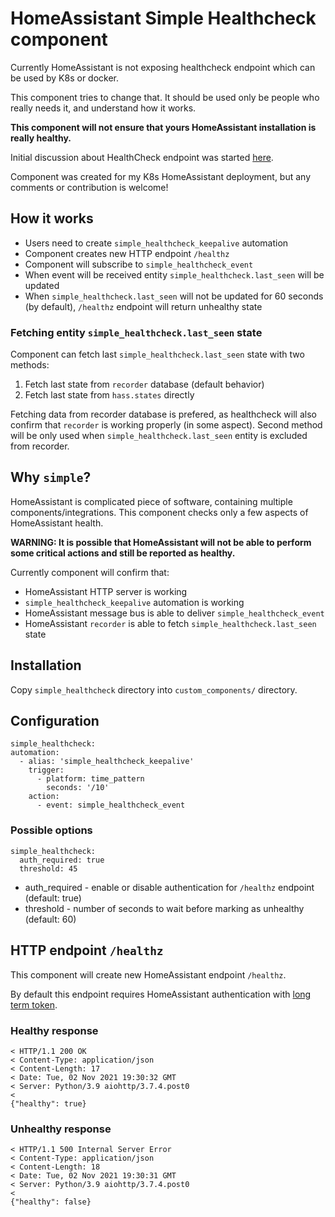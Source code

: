 # HomeAssistant Simple Healthcheck component

Currently HomeAssistant is not exposing healthcheck endpoint which can be used by K8s or docker.

This component tries to change that. It should be used only be people who really needs it, and understand how it works.

**This component will not ensure that yours HomeAssistant installation is really healthy.**

Initial discussion about HealthCheck endpoint was started [here](https://github.com/home-assistant/architecture/discussions/650).

Component was created for my K8s HomeAssistant deployment, but any comments or contribution is welcome!

## How it works

* Users need to create `simple_healthcheck_keepalive` automation
* Component creates new HTTP endpoint `/healthz`
* Component will subscribe to `simple_healthcheck_event`
* When event will be received entity `simple_healthcheck.last_seen` will be updated
* When `simple_healthcheck.last_seen` will not be updated for 60 seconds (by default), `/healthz` endpoint will return unhealthy state

### Fetching entity `simple_healthcheck.last_seen` state

Component can fetch last `simple_healthcheck.last_seen` state with two methods:

1. Fetch last state from `recorder` database (default behavior)
2. Fetch last state from `hass.states` directly

Fetching data from recorder database is prefered, as healthcheck will also confirm that `recorder` is working properly (in some aspect). Second method will be only used when `simple_healthcheck.last_seen` entity is excluded from recorder.

## Why `simple`?

HomeAssistant is complicated piece of software, containing multiple components/integrations.
This component checks only a few aspects of HomeAssistant health.

**WARNING: It is possible that HomeAssistant will not be able to perform some critical actions and still be reported as healthy.**

Currently component will confirm that:
* HomeAssistant HTTP server is working
* `simple_healthcheck_keepalive` automation is working
* HomeAssistant message bus is able to deliver `simple_healthcheck_event`
* HomeAssistant `recorder` is able to fetch `simple_healthcheck.last_seen` state

## Installation

Copy `simple_healthcheck` directory into `custom_components/` directory.

## Configuration

```
simple_healthcheck:
automation:
  - alias: 'simple_healthcheck_keepalive'
    trigger:
      - platform: time_pattern
        seconds: '/10'
    action:
      - event: simple_healthcheck_event
```

### Possible options

```
simple_healthcheck:
  auth_required: true
  threshold: 45
```

* auth_required - enable or disable authentication for `/healthz` endpoint (default: true)
* threshold - number of seconds to wait before marking as unhealthy (default: 60)

## HTTP endpoint `/healthz`

This component will create new HomeAssistant endpoint `/healthz`.

By default this endpoint requires HomeAssistant authentication with [long term token](https://developers.home-assistant.io/docs/auth_api/#long-lived-access-token).

### Healthy response
```
< HTTP/1.1 200 OK
< Content-Type: application/json
< Content-Length: 17
< Date: Tue, 02 Nov 2021 19:30:32 GMT
< Server: Python/3.9 aiohttp/3.7.4.post0
<
{"healthy": true}
```

### Unhealthy response
```
< HTTP/1.1 500 Internal Server Error
< Content-Type: application/json
< Content-Length: 18
< Date: Tue, 02 Nov 2021 19:30:31 GMT
< Server: Python/3.9 aiohttp/3.7.4.post0
<
{"healthy": false}
```
